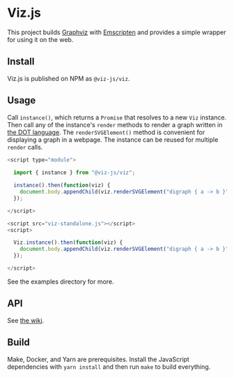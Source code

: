 # Viz.js

This project builds [Graphviz](http://www.graphviz.org) with [Emscripten](https://emscripten.org) and provides a simple wrapper for using it on the web.

## Install

Viz.js is published on NPM as `@viz-js/viz`.

## Usage

Call `instance()`, which returns a `Promise` that resolves to a new `Viz` instance. Then call any of the instance's `render` methods to render a graph written in [the DOT language](https://www.graphviz.org/doc/info/lang.html). The `renderSVGElement()` method is convenient for displaying a graph in a webpage. The instance can be reused for multiple `render` calls.

```js
<script type="module">
  
  import { instance } from "@viz-js/viz";

  instance().then(function(viz) {
    document.body.appendChild(viz.renderSVGElement("digraph { a -> b }"));
  });

</script>
```

```js
<script src="viz-standalone.js"></script>
<script>

  Viz.instance().then(function(viz) {
    document.body.appendChild(viz.renderSVGElement("digraph { a -> b }"));
  });

</script>
```

See the examples directory for more.

## API

See [the wiki](https://github.com/mdaines/viz-js/wiki/API).

## Build

Make, Docker, and Yarn are prerequisites. Install the JavaScript dependencies with `yarn install` and then run `make` to build everything.

